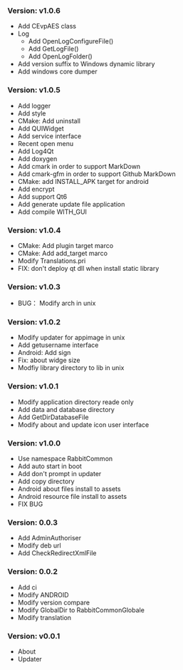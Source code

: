 ### Version: v1.0.6

+ Add CEvpAES class
+ Log
  - Add OpenLogConfigureFile()
  - Add GetLogFile()
  - Add OpenLogFolder()
+ Add version suffix to Windows dynamic library
+ Add windows core dumper

### Version: v1.0.5
+ Add logger
+ Add style
+ CMake: Add uninstall
+ Add QUIWidget
+ Add service interface
+ Recent open menu
+ Add Log4Qt
+ Add doxygen
+ Add cmark in order to support MarkDown
+ Add cmark-gfm in order to support Github MarkDown
+ CMake: add INSTALL_APK target for android
+ Add encrypt
+ Add support Qt6
+ Add generate update file application
+ Add compile WITH_GUI

### Version: v1.0.4
+ CMake: Add plugin target marco
+ CMake: Add add_target marco
+ Modify Translations.pri
+ FIX: don't deploy qt dll when install static library

### Version: v1.0.3
+ BUG： Modify arch in unix

### Version: v1.0.2
+ Modify updater for appimage in unix
+ Add getusername interface
+ Android: Add sign
+ Fix: about widge size
+ Modfiy library directory to lib in unix

### Version: v1.0.1
+ Modify application directory reade only
+ Add data and database directory
+ Add GetDirDatabaseFile
+ Modify about and update icon user interface

### Version: v1.0.0
+ Use namespace RabbitCommon
+ Add auto start in boot
+ Add don't prompt in updater
+ Add copy directory
+ Android about files install to assets 
+ Android resource file install to assets 
+ FIX BUG

### Version: 0.0.3
+ Add AdminAuthoriser
+ Modify deb url
+ Add CheckRedirectXmlFile

### Version: 0.0.2
+ Add ci
+ Modify ANDROID
+ Modify version compare
+ Modify GlobalDir to RabbitCommonGlobale
+ Modify translation

### Version: v0.0.1
+ About
+ Updater
